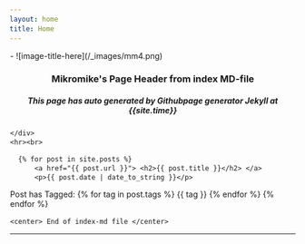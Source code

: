 ```yaml
---
layout: home
title: Home
---
```

<div style="margin-left:1px">
- ![image-title-here](/_images/mm4.png)

  <div class="w3-container w3-white">
    <h3 class="w3-text-black"><center>Mikromike's Page Header from index MD-file </center></h3>
    <div>
      <h5> <center><strong>This page has auto generated by Githubpage generator Jekyll at {{site.time}} </strong></center></h5>

    </div>
    <hr><br>

<div class="post">

      {% for post in site.posts %}
          <a href="{{ post.url }}"> <h2>{{ post.title }}</h2> </a>
          <p>{{ post.date | date_to_string }}</p>
Post has Tagged:
        {% for tag in post.tags %}
          <span class="label label-primary"> {{ tag }}</span>
        {% endfor %}
   {% endfor %}

</div>

    <center> End of index-md file </center>
<hr>

</div>
